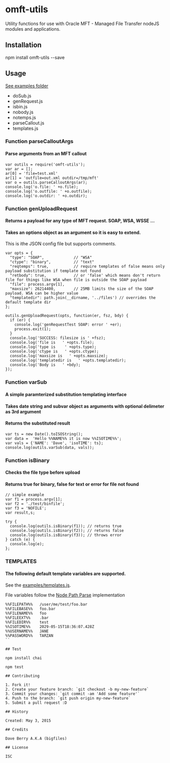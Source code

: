 
# omft-utils

Utility functions for use with Oracle MFT - Managed File Transfer nodeJS modules and applications.

## Installation

npm install omft-utils --save

## Usage

[See examples folder](examples)

* doSub.js
* genRequest.js
* isbin.js
* nobody.js
* notemps.js
* parseCallout.js
* templates.js


### Function parseCalloutArgs
#### Parse arguments from an MFT callout

    var outils = require('omft-utils');
    var ar = [];
    ar[0] = 'file=test.xml'
    ar[1] = 'outfile=out.xml outdir=/tmp/mft'
    var o = outils.parseCalloutArgs(ar);
    console.log('o.file: ' +o.file);
    console.log('o.outfile: ' +o.outfile);
    console.log('o.outdir: ' +o.outdir);


### Function genUploadRequest 
#### Returns a payload for any type of MFT request. SOAP, WSA, WSSE ... 
#### Takes an options object as an argument so it is easy to extend.

This is ithe JSON config file but supports comments.

```
var opts = {
  "type": "SOAP",             // "WSA"
  "ctype": "binary",          // "text" 
  "reqtemps": true,           // require templates of false means only payload substitution if template not found
  "retbody": true,            // or 'false' which means don't return file for things like WSA when file is outside the SOAP payload 
  "file": process.argv[1],
  "maxsize": 26214400,        // 25MB limits the size of the SOAP payload. WSA can be higher value
  "templatedir": path.join(__dirname, '../files') // overrides the default template dir
};

outils.genUploadRequest(opts, function(er, fsz, bdy) {
  if (er) {
    console.log('genRequestTest SOAP: error ' +er);
    process.exit(1);
  }
  console.log('SUCCESS: filesize is ' +fsz);
  console.log('file is   ' +opts.file);
  console.log('type is    ' +opts.type);
  console.log('ctype is   ' +opts.ctype);
  console.log('maxsize is   ' +opts.maxsize);
  console.log('templatedir is   ' +opts.templatedir);
  console.log('Body is   ' +bdy);
});
```

### Function varSub
#### A simple paramterized substitution templating interface
#### Takes date string and subvar object as arguments with optional delimeter as 3rd argument
#### Returns the substituted result
```
var ts = new Date().toISOString();
var data =  'Hello %%NAME%% it is now %%ISOTIME%%';
var vals = {'NAME': 'Dave', 'isoTIME': ts};
console.log(outils.varSub(data, vals));
```

### Function isBinary
#### Checks the file type before upload
#### Returns true for binary, false for text or error for file not found

```
// simple example
var f1 = process.argv[1];
var f2 = './test/binfile';
var f3 = 'NOFILE';
var result,s;

try {
  console.log(outils.isBinary(f1)); // returns true
  console.log(outils.isBinary(f2)); // returns false
  console.log(outils.isBinary(f3)); // throws error
} catch (e) {
  console.log(e);
};
```

### TEMPLATES
#### The following default template variables are supported.

See the [examples/templates.js](examples/template.js).

File variables follow the [Node Path Parse](https://nodejs.org/api/path.html#path_path_parse_pathstring) implementation

```
%%FILEPATH%%   /user/me/test/foo.bar
%%FILEBASE%%   foo.bar    
%%FILENAME%%   foo
%%FILEEXT%%    .bar
%%FILEDIR%%    test
%%ISOTIME%%    2029-05-15T18:36:07.428Z  
%%USERNAME%%   JANE
%%PASSWORD%%   TARZAN
``

## Test

npm install chai

npm test

## Contributing

1. Fork it!
2. Create your feature branch: `git checkout -b my-new-feature`
3. Commit your changes: `git commit -am 'Add some feature'`
4. Push to the branch: `git push origin my-new-feature`
5. Submit a pull request :D

## History

Created: May 3, 2015

## Credits

Dave Berry A.K.A (bigfiles)

## License

ISC

